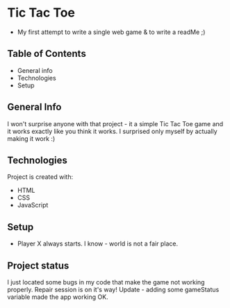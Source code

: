 # Tic Tac Toe
* My first attempt to write a single web game & to write a readMe ;)

## Table of Contents
* General info
* Technologies
* Setup

## General Info
I won't surprise anyone with that project - it a simple Tic Tac Toe game and it works exactly like you think it works.
I surprised only myself by actually making it work :)

## Technologies
Project is created with: 
* HTML 
* CSS 
* JavaScript 

## Setup
* Player X always starts. I know - world is not a fair place. 

## Project status
I just located some bugs in my code that make the game not working properly. Repair session is on it's way!
Update - adding some gameStatus variable made the app working OK. 
